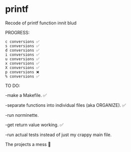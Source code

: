 # printf
Recode of printf function innit blud

PROGRESS:

```
c conversions ✅
s conversions ✅
d conversions ✅
i conversions ✅
u conversions ✅
x conversions ✅
X conversions ✅
p conversions ❌
% conversions ✅
```


TO DO:

-make a Makefile. ✅

-separate functions into individual files (aka ORGANIZE). ✅

-run norminette.

-get return value working. ✅

-run actual tests instead of just my crappy main file.

The projects a mess 🥳
